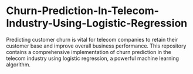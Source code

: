 # Churn-Prediction-In-Telecom-Industry-Using-Logistic-Regression
Predicting customer churn is vital for telecom companies to retain their customer base and improve overall business performance. This repository contains a comprehensive implementation of churn prediction in the telecom industry using logistic regression, a powerful machine learning algorithm.
